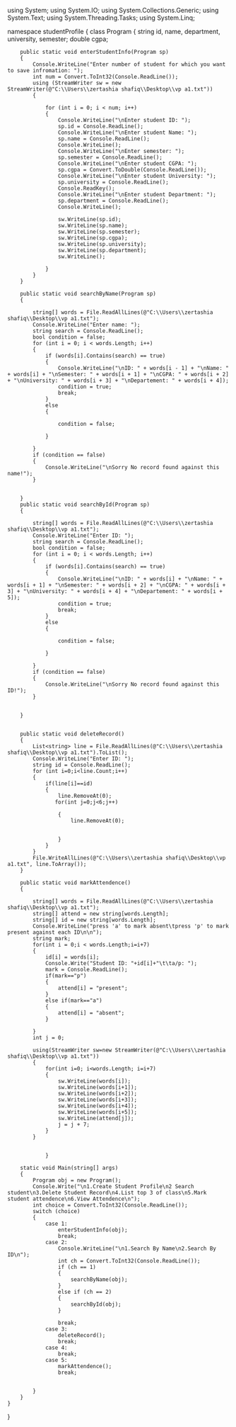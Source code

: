 using System;
using System.IO;
using System.Collections.Generic;
using System.Text;
using System.Threading.Tasks;
using System.Linq;

namespace studentProfile
{
    class Program
    {
        string id, name, department, university, semester;
        double cgpa;

        public static void enterStudentInfo(Program sp)
        {
            Console.WriteLine("Enter number of student for which you want to save infromation: ");
            int num = Convert.ToInt32(Console.ReadLine());
            using (StreamWriter sw = new StreamWriter(@"C:\\Users\\zertashia shafiq\\Desktop\\vp a1.txt"))
            {

                for (int i = 0; i < num; i++)
                {
                    Console.WriteLine("\nEnter student ID: ");
                    sp.id = Console.ReadLine();
                    Console.WriteLine("\nEnter student Name: ");
                    sp.name = Console.ReadLine();
                    Console.WriteLine();
                    Console.WriteLine("\nEnter semester: ");
                    sp.semester = Console.ReadLine();
                    Console.WriteLine("\nEnter student CGPA: ");
                    sp.cgpa = Convert.ToDouble(Console.ReadLine());
                    Console.WriteLine("\nEnter student University: ");
                    sp.university = Console.ReadLine();
                    Console.ReadKey();
                    Console.WriteLine("\nEnter student Department: ");
                    sp.department = Console.ReadLine();
                    Console.WriteLine();

                    sw.WriteLine(sp.id);
                    sw.WriteLine(sp.name);
                    sw.WriteLine(sp.semester);
                    sw.WriteLine(sp.cgpa);
                    sw.WriteLine(sp.university);
                    sw.WriteLine(sp.department);
                    sw.WriteLine();
                   
                }
            }
        }

        public static void searchByName(Program sp)
        {

            string[] words = File.ReadAllLines(@"C:\\Users\\zertashia shafiq\\Desktop\\vp a1.txt");
            Console.WriteLine("Enter name: ");
            string search = Console.ReadLine();
            bool condition = false;
            for (int i = 0; i < words.Length; i++)
            {
                if (words[i].Contains(search) == true)
                {
                    Console.WriteLine("\nID: " + words[i - 1] + "\nName: " + words[i] + "\nSemester: " + words[i + 1] + "\nCGPA: " + words[i + 2] + "\nUniversity: " + words[i + 3] + "\nDepartement: " + words[i + 4]);
                    condition = true;
                    break;
                }
                else
                {

                    condition = false;

                }

            }
            if (condition == false)
            {
                Console.WriteLine("\nSorry No record found against this name!");
            }


        }
        public static void searchById(Program sp)
        {

            string[] words = File.ReadAllLines(@"C:\\Users\\zertashia shafiq\\Desktop\\vp a1.txt");
            Console.WriteLine("Enter ID: ");
            string search = Console.ReadLine();
            bool condition = false;
            for (int i = 0; i < words.Length; i++)
            {
                if (words[i].Contains(search) == true)
                {
                    Console.WriteLine("\nID: " + words[i] + "\nName: " + words[i + 1] + "\nSemester: " + words[i + 2] + "\nCGPA: " + words[i + 3] + "\nUniversity: " + words[i + 4] + "\nDepartement: " + words[i + 5]);
                    condition = true;
                    break;
                }
                else
                {

                    condition = false;

                }

            }
            if (condition == false)
            {
                Console.WriteLine("\nSorry No record found against this ID!");
            }


        }


        public static void deleteRecord()
        {
            List<string> line = File.ReadAllLines(@"C:\\Users\\zertashia shafiq\\Desktop\\vp a1.txt").ToList();
            Console.WriteLine("Enter ID: ");
            string id = Console.ReadLine();
            for (int i=0;i<line.Count;i++)
            {
                if(line[i]==id)
                {
                    line.RemoveAt(0);
                   for(int j=0;j<6;j++)

                    {
                        line.RemoveAt(0);

                       
                    }
                }
            }
            File.WriteAllLines(@"C:\\Users\\zertashia shafiq\\Desktop\\vp a1.txt", line.ToArray());
        }

        public static void markAttendence()
        {

            string[] words = File.ReadAllLines(@"C:\\Users\\zertashia shafiq\\Desktop\\vp a1.txt");
            string[] attend = new string[words.Length];
            string[] id = new string[words.Length];
            Console.WriteLine("press 'a' to mark absent\tpress 'p' to mark present against each ID\n\n");
            string mark;
            for(int i = 0;i < words.Length;i=i+7)
            {
                id[i] = words[i];
                Console.Write("Student ID: "+id[i]+"\t\ta/p: ");
                mark = Console.ReadLine();
                if(mark=="p")
                {
                    attend[i] = "present";
                }
                else if(mark=="a")
                {
                    attend[i] = "absent";
                }

            }
            int j = 0;
           
            using(StreamWriter sw=new StreamWriter(@"C:\\Users\\zertashia shafiq\\Desktop\\vp a1.txt"))
            {
                for(int i=0; i<words.Length; i=i+7)
                {
                    sw.WriteLine(words[i]);
                    sw.WriteLine(words[i+1]);
                    sw.WriteLine(words[i+2]);
                    sw.WriteLine(words[i+3]);
                    sw.WriteLine(words[i+4]);
                    sw.WriteLine(words[i+5]);
                    sw.WriteLine(attend[j]);
                    j = j + 7;
                }
            }


                }

        static void Main(string[] args)
        {
            Program obj = new Program();
            Console.Write("\n1.Create Student Profile\n2 Search student\n3.Delete Student Record\n4.List top 3 of class\n5.Mark student attendence\n6.View Attendence\n");
            int choice = Convert.ToInt32(Console.ReadLine());
            switch (choice)
            {
                case 1:
                    enterStudentInfo(obj);
                    break;
                case 2:
                    Console.WriteLine("\n1.Search By Name\n2.Search By ID\n");
                    int ch = Convert.ToInt32(Console.ReadLine());
                    if (ch == 1)
                    {
                        searchByName(obj);
                    }
                    else if (ch == 2)
                    {
                        searchById(obj);
                    }

                    break;
                case 3:
                    deleteRecord();
                    break;
                case 4:
                    break;
                case 5:
                    markAttendence();
                    break;


            }
        }
    }
}

